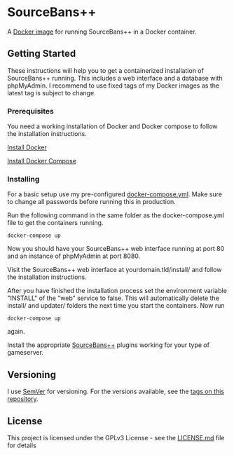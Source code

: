 # SourceBans++

A [Docker image](https://hub.docker.com/r/crinis/sourcebans/) for running SourceBans++ in a Docker container.

## Getting Started
These instructions will help you to get a containerized installation of SourceBans++ running. This includes a web interface and a database with phpMyAdmin. I recommend to use fixed tags of my Docker images as the latest tag is subject to change.

### Prerequisites
You need a working installation of Docker and Docker compose to follow the installation instructions.

[Install Docker](https://docs.docker.com/engine/installation/)

[Install Docker Compose](https://docs.docker.com/compose/install/)

### Installing
For a basic setup use my pre-configured [docker-compose.yml](https://github.com/crinis/sourcebans-docker/blob/master/docker-compose.yml). Make sure to change all passwords before running this in production.

Run the following command in the same folder as the docker-compose.yml file to get the containers running.
```
docker-compose up
```
Now you should have your SourceBans++ web interface running at port 80 and an instance of phpMyAdmin at port 8080.

Visit the SourceBans++ web interface at yourdomain.tld/install/ and follow the installation instructions.

After you have finished the installation process set the environment variable "INSTALL" of the "web" service to false. This will automatically delete the install/ and updater/ folders the next time you start the containers. Now run
```
docker-compose up
```
again.

Install the appropriate [SourceBans++](https://github.com/sbpp/sourcebans-pp/) plugins working for your type of gameserver.

## Versioning
I use [SemVer](http://semver.org/) for versioning. For the versions available, see the [tags on this repository](https://github.com/crinis/sourcebans-docker/tags). 

## License
This project is licensed under the GPLv3 License - see the [LICENSE.md](LICENSE.md) file for details
